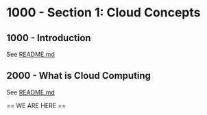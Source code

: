# 1000 - Section 1: Cloud Concepts

## 1000 - Introduction

See [README.md](./1000/README.md)

## 2000 - What is Cloud Computing

See [README.md](./2000/README.md)

== WE ARE HERE ==

